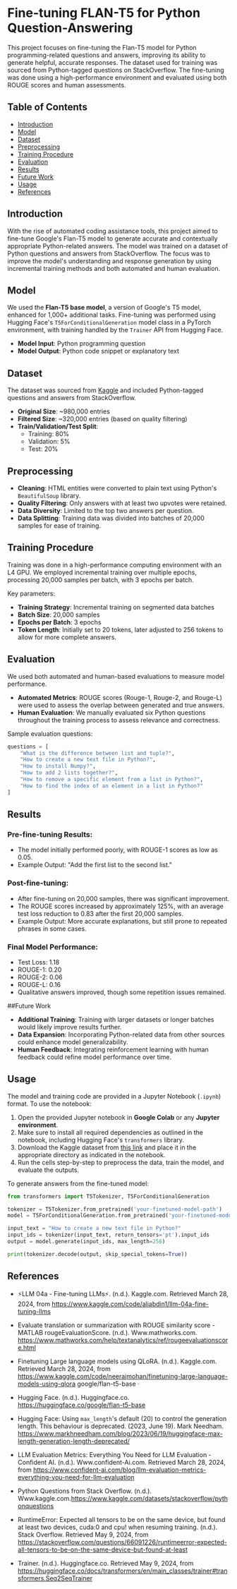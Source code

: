 # Fine-tuning FLAN-T5 for Python Question-Answering

This project focuses on fine-tuning the Flan-T5 model for Python programming-related questions and answers, improving its ability to generate helpful, accurate responses. The dataset used for training was sourced from Python-tagged questions on StackOverflow. The fine-tuning was done using a high-performance environment and evaluated using both ROUGE scores and human assessments.

## Table of Contents

- [Introduction](#introduction)
- [Model](#model)
- [Dataset](#dataset)
- [Preprocessing](#preprocessing)
- [Training Procedure](#training-procedure)
- [Evaluation](#evaluation)
- [Results](#results)
- [Future Work](#future-work)
- [Usage](#usage)
- [References](#ethics)

## Introduction

With the rise of automated coding assistance tools, this project aimed to fine-tune Google's Flan-T5 model to generate accurate and contextually appropriate Python-related answers. The model was trained on a dataset of Python questions and answers from StackOverflow. The focus was to improve the model's understanding and response generation by using incremental training methods and both automated and human evaluation.

## Model

We used the **Flan-T5 base model**, a version of Google's T5 model, enhanced for 1,000+ additional tasks. Fine-tuning was performed using Hugging Face's `T5ForConditionalGeneration` model class in a PyTorch environment, with training handled by the `Trainer` API from Hugging Face.

- **Model Input**: Python programming question
- **Model Output**: Python code snippet or explanatory text

## Dataset

The dataset was sourced from [Kaggle](https://www.kaggle.com/datasets/stackoverflow/pythonquestions) and included Python-tagged questions and answers from StackOverflow.

- **Original Size**: ~980,000 entries
- **Filtered Size**: ~320,000 entries (based on quality filtering)
- **Train/Validation/Test Split**: 
  - Training: 80%
  - Validation: 5%
  - Test: 20%

## Preprocessing

- **Cleaning**: HTML entities were converted to plain text using Python's `BeautifulSoup` library.
- **Quality Filtering**: Only answers with at least two upvotes were retained.
- **Data Diversity**: Limited to the top two answers per question.
- **Data Splitting**: Training data was divided into batches of 20,000 samples for ease of training.

## Training Procedure

Training was done in a high-performance computing environment with an L4 GPU. We employed incremental training over multiple epochs, processing 20,000 samples per batch, with 3 epochs per batch.

Key parameters:
- **Training Strategy**: Incremental training on segmented data batches
- **Batch Size**: 20,000 samples
- **Epochs per Batch**: 3 epochs
- **Token Length**: Initially set to 20 tokens, later adjusted to 256 tokens to allow for more complete answers.

## Evaluation

We used both automated and human-based evaluations to measure model performance.

- **Automated Metrics**: ROUGE scores (Rouge-1, Rouge-2, and Rouge-L) were used to assess the overlap between generated and true answers.
- **Human Evaluation**: We manually evaluated six Python questions throughout the training process to assess relevance and correctness.

Sample evaluation questions:
```python
questions = [
    "What is the difference between list and tuple?",
    "How to create a new text file in Python?",
    "How to install Numpy?",
    "How to add 2 lists together?",
    "How to remove a specific element from a list in Python?",
    "How to find the index of an element in a list in Python?"
]
```

## Results
### **Pre-fine-tuning Results**:

- The model initially performed poorly, with ROUGE-1 scores as low as 0.05.
- Example Output: "Add the first list to the second list."

### **Post-fine-tuning**:

- After fine-tuning on 20,000 samples, there was significant improvement.
- The ROUGE scores increased by approximately 125%, with an average test loss reduction to 0.83 after the first 20,000 samples.
- Example Output: More accurate explanations, but still prone to repeated phrases in some cases.

### **Final Model Performance**:

- Test Loss: 1.18
- ROUGE-1: 0.20
- ROUGE-2: 0.06
- ROUGE-L: 0.16
- Qualitative answers improved, though some repetition issues remained.

##Future Work

- **Additional Training**: Training with larger datasets or longer batches would likely improve results further.
- **Data Expansion**: Incorporating Python-related data from other sources could enhance model generalizability.
- **Human Feedback**: Integrating reinforcement learning with human feedback could refine model performance over time.

## Usage

The model and training code are provided in a Jupyter Notebook (`.ipynb`) format. To use the notebook:

1. Open the provided Jupyter notebook in **Google Colab** or any **Jupyter environment**.
2. Make sure to install all required dependencies as outlined in the notebook, including Hugging Face's `transformers` library.
3. Download the Kaggle dataset from [this link](https://www.kaggle.com/datasets/stackoverflow/pythonquestions) and place it in the appropriate directory as indicated in the notebook.
4. Run the cells step-by-step to preprocess the data, train the model, and evaluate the outputs.

To generate answers from the fine-tuned model:

```python
from transformers import T5Tokenizer, T5ForConditionalGeneration

tokenizer = T5Tokenizer.from_pretrained('your-finetuned-model-path')
model = T5ForConditionalGeneration.from_pretrained('your-finetuned-model-path')

input_text = "How to create a new text file in Python?"
input_ids = tokenizer(input_text, return_tensors='pt').input_ids
output = model.generate(input_ids, max_length=256)

print(tokenizer.decode(output, skip_special_tokens=True))
```

## References

- ⚡LLM 04a - Fine-tuning LLMs⚡. (n.d.). Kaggle.com. Retrieved March 28, 2024, from https://www.kaggle.com/code/aliabdin1/llm-04a-fine-tuning-llms

- Evaluate translation or summarization with ROUGE similarity score - MATLAB rougeEvaluationScore. (n.d.). Www.mathworks.com. https://www.mathworks.com/help/textanalytics/ref/rougeevaluationscore.html 

- Finetuning Large language models using QLoRA. (n.d.). Kaggle.com. Retrieved March 28, 2024, from https://www.kaggle.com/code/neerajmohan/finetuning-large-language-models-using-qlora google/flan-t5-base ·

- Hugging Face. (n.d.). Huggingface.co. https://huggingface.co/google/flan-t5-base

- Hugging Face: Using `max_length`'s default (20) to control the generation length. This behaviour is deprecated. (2023, June 19). Mark Needham. https://www.markhneedham.com/blog/2023/06/19/huggingface-max-length-generation-length-deprecated/

- LLM Evaluation Metrics: Everything You Need for LLM Evaluation - Confident AI. (n.d.). Www.confident-Ai.com. Retrieved March 28, 2024, from https://www.confident-ai.com/blog/llm-evaluation-metrics-everything-you-need-for-llm-evaluation

- Python Questions from Stack Overflow. (n.d.). Www.kaggle.com.https://www.kaggle.com/datasets/stackoverflow/pythonquestions

- RuntimeError: Expected all tensors to be on the same device, but found at least two devices, cuda:0 and cpu! when resuming training. (n.d.). Stack Overflow. Retrieved May 9, 2024, from https://stackoverflow.com/questions/66091226/runtimeerror-expected-all-tensors-to-be-on-the-same-device-but-found-at-least

- Trainer. (n.d.). Huggingface.co. Retrieved May 9, 2024, from https://huggingface.co/docs/transformers/en/main_classes/trainer#transformers.Seq2SeqTrainer

